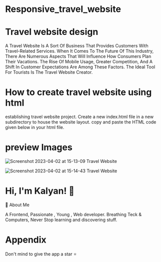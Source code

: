 # Responsive_travel_website

# Travel website design
A Travel Website Is A Sort Of Business That Provides Customers With Travel-Related Services. When It Comes To The Future Of This Industry, There Are Numerous Aspects That Will Influence How Consumers Plan Their Vacations. The Rise Of Mobile Usage, Greater Competition, And A Shift In Customer Expectations Are Among These Factors. The Ideal Tool For Tourists Is The Travel Website Creator.

# How to create travel website using html
establishing travel website project. Create a new index.html file in a new subdirectory to house the website layout. copy and paste the HTML code given below in your html file.

# preview Images

![Screenshot 2023-04-02 at 15-13-09 Travel Website](https://user-images.githubusercontent.com/100932107/229989336-9f6c2fe0-8441-4754-8add-41950f936614.png)

![Screenshot 2023-04-02 at 15-14-43 Travel Website](https://user-images.githubusercontent.com/100932107/229989965-55581f09-d4f5-48ca-b079-7f855f90eae0.png)

# Hi, I'm Kalyan! 👋
🚀 About Me

A Frontend, Passionate , Young , Web developer. Breathing Teck & Computers, Never Stop learning and discovering stuff.

# Appendix
Don't mind to give the app a star ⭐
